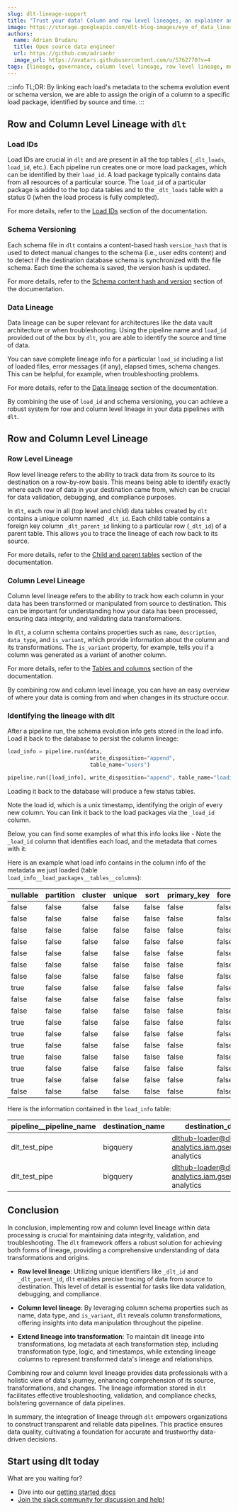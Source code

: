 ```yaml
---
slug: dlt-lineage-support
title: "Trust your data! Column and row level lineages, an explainer and a recipe."
image: https://storage.googleapis.com/dlt-blog-images/eye_of_data_lineage.png
authors:
  name: Adrian Brudaru
  title: Open source data engineer
  url: https://github.com/adrianbr
  image_url: https://avatars.githubusercontent.com/u/5762770?v=4
tags: [lineage, governance, column level lineage, row level lineage, metadata]
---
```

:::info
TL;DR: By linking each load's metadata to the schema evolution event or schema version, we are able to assign the origin of a column to a specific load package, identified by source and time.
:::


## Row and Column Level Lineage with `dlt`

### Load IDs

Load IDs are crucial in `dlt` and are present in all the top tables (`_dlt_loads`, `load_id`, etc.). Each pipeline run creates one or more load packages, which can be identified by their `load_id`. A load package typically contains data from all resources of a particular source. The `load_id` of a particular package is added to the top data tables and to the `_dlt_loads` table with a status 0 (when the load process is fully completed).

For more details, refer to the [Load IDs](https://dlthub.com/docs/dlt-ecosystem/visualizations/understanding-the-tables#load-ids) section of the documentation.

### Schema Versioning

Each schema file in `dlt` contains a content-based hash `version_hash` that is used to detect manual changes to the schema (i.e., user edits content) and to detect if the destination database schema is synchronized with the file schema. Each time the schema is saved, the version hash is updated.

For more details, refer to the [Schema content hash and version](https://dlthub.com/docs/general-usage/schema#schema-content-hash-and-version) section of the documentation.

### Data Lineage

Data lineage can be super relevant for architectures like the data vault architecture or when troubleshooting. Using the pipeline name and `load_id` provided out of the box by `dlt`, you are able to identify the source and time of data.

You can save complete lineage info for a particular `load_id` including a list of loaded files, error messages (if any), elapsed times, schema changes. This can be helpful, for example, when troubleshooting problems.

For more details, refer to the [Data lineage](https://dlthub.com/docs/dlt-ecosystem/visualizations/understanding-the-tables#data-lineage) section of the documentation.

By combining the use of `load_id` and schema versioning, you can achieve a robust system for row and column level lineage in your data pipelines with `dlt`.


## Row and Column Level Lineage

### Row Level Lineage

Row level lineage refers to the ability to track data from its source to its destination on a row-by-row basis. This means being able to identify exactly where each row of data in your destination came from, which can be crucial for data validation, debugging, and compliance purposes.

In `dlt`, each row in all (top level and child) data tables created by `dlt` contains a unique column named `_dlt_id`. Each child table contains a foreign key column `_dlt_parent_id` linking to a particular row (`_dlt_id`) of a parent table. This allows you to trace the lineage of each row back to its source.

For more details, refer to the [Child and parent tables](https://dlthub.com/docs/dlt-ecosystem/visualizations/understanding-the-tables#child-and-parent-tables) section of the documentation.

### Column Level Lineage

Column level lineage refers to the ability to track how each column in your data has been transformed or manipulated from source to destination. This can be important for understanding how your data has been processed, ensuring data integrity, and validating data transformations.

In `dlt`, a column schema contains properties such as `name`, `description`, `data_type`, and `is_variant`, which provide information about the column and its transformations. The `is_variant` property, for example, tells you if a column was generated as a variant of another column.

For more details, refer to the [Tables and columns](https://dlthub.com/docs/dlt-ecosystem/visualizations/understanding-the-tables#table-and-column-names) section of the documentation.

By combining row and column level lineage, you can have an easy overview of where your data is coming from and when changes in its structure occur.

### Identifying the lineage with dlt

After a pipeline run, the schema evolution info gets stored in the load info.
Load it back to the database to persist the column lineage:
```py
load_info = pipeline.run(data,
                          write_disposition="append",
                          table_name="users")

pipeline.run([load_info], write_disposition="append", table_name="loading_status")
```

Loading it back to the database will produce a few status tables.

Note the load id, which is a unix timestamp, identifying the origin of every new column. You can link it back to the load packages via the `_load_id` column.

Below, you can find some examples of what this info looks like - Note the `_load_id` column that identifies each load, and the metadata that comes with it:

Here is an example what load info contains in the column info of the metadata we just loaded (table  `load_info__load_packages__tables__columns`):

| nullable | partition | cluster | unique | sort | primary_key | foreign_key | root_key | merge_key | name                   | data_type | table_name       | schema_name       | load_id       | _dlt_parent_id    | _dlt_list_idx | _dlt_id           | variant |
|----------|-----------|---------|--------|------|-------------|-------------|----------|----------|------------------------|-----------|-----------------|------------------|---------------|-------------------|---------------|-------------------|---------|
| false    | false     | false   | false  | false| false       | false       | false    | false    | version                | bigint    | _dlt_pipeline_state | dlt_test_pipe    | 1692188651.466199 | WBS2MJRkxEn2xw   | 0             | 4rQWa44uF2CKyg    |         |
| false    | false     | false   | false  | false| false       | false       | false    | false    | engine_version         | bigint    | _dlt_pipeline_state | dlt_test_pipe    | 1692188651.466199 | WBS2MJRkxEn2xw   | 1             | zn5zR+PKyNqJLA    |         |
| false    | false     | false   | false  | false| false       | false       | false    | false    | pipeline_name          | text      | _dlt_pipeline_state | dlt_test_pipe    | 1692188651.466199 | WBS2MJRkxEn2xw   | 2             | WV6DNovz7V1xBg    |         |
| false    | false     | false   | false  | false| false       | false       | false    | false    | state                  | text      | _dlt_pipeline_state | dlt_test_pipe    | 1692188651.466199 | WBS2MJRkxEn2xw   | 3             | 77zsRk9Z5yhAwQ    |         |
| false    | false     | false   | false  | false| false       | false       | false    | false    | created_at             | timestamp | _dlt_pipeline_state | dlt_test_pipe    | 1692188651.466199 | WBS2MJRkxEn2xw   | 4             | Sj5/mL9tZGlHRQ    |         |
| false    | false     | false   | false  | false| false       | false       | false    | false    | _dlt_load_id           | text      | _dlt_pipeline_state | dlt_test_pipe    | 1692188651.466199 | WBS2MJRkxEn2xw   | 5             | lvbvQFPbk9g0og    |         |
| false    | false     | false   | false  | false| false       | false       | false    | false    | load_id                | text      | _dlt_loads        | dlt_test_pipe    | 1692188651.466199 | G0HvoQ6BMNzYsw   | 0             | +IeGJE0Ln0wj+w    |         |
| true     | false     | false   | false  | false| false       | false       | false    | false    | schema_name            | text      | _dlt_loads        | dlt_test_pipe    | 1692188651.466199 | G0HvoQ6BMNzYsw   | 1             | oZ7hho/aLYJobg    |         |
| false    | false     | false   | false  | false| false       | false       | false    | false    | status                 | bigint    | _dlt_loads        | dlt_test_pipe    | 1692188651.466199 | G0HvoQ6BMNzYsw   | 2             | QrZ3e79agHFNgg    |         |
| false    | false     | false   | false  | false| false       | false       | false    | false    | inserted_at            | timestamp | _dlt_loads        | dlt_test_pipe    | 1692188651.466199 | G0HvoQ6BMNzYsw   | 3             | gm9kEFQuPXGwiA    |         |
| true     | false     | false   | false  | false| false       | false       | false    | false    | schema_version_hash    | text      | _dlt_loads        | dlt_test_pipe    | 1692188651.466199 | G0HvoQ6BMNzYsw   | 4             | 4eX9BoFV5oegAg    |         |
| true     | false     | false   | false  | false| false       | false       | false    | false    | name                   | text      | people            | dlt_test_pipe    | 1692188651.466199 | q9DzfCYuMwDjkg   | 0             | ISj8XUllnHB1gA    |         |
| true     | false     | false   | false  | false| false       | false       | false    | false    | age                    | bigint    | people            | dlt_test_pipe    | 1692188651.466199 | q9DzfCYuMwDjkg   | 1             | 4YDwm8PtjtEPwA    |         |
| true     | false     | false   | false  | false| false       | false       | false    | false    | nationality            | text      | people            | dlt_test_pipe    | 1692188651.466199 | q9DzfCYuMwDjkg   | 2             | LJTMxFWgqqyH/w    |         |
| true     | false     | false   | false  | false| false       | false       | false    | false    | street                 | text      | people            | dlt_test_pipe    | 1692188651.466199 | q9DzfCYuMwDjkg   | 3             | AmzkMpDFikafIw    |         |
| true     | false     | false   | false  | false| false       | false       | false    | false    | building               | bigint    | people            | dlt_test_pipe    | 1692188651.466199 | q9DzfCYuMwDjkg   | 4             | GNw+E3FAuC9o5A    |         |
| false    | false     | false   | false  | false| false       | false       | false    | false    | _dlt_load_id           | text      | people            | dlt_test_pipe    | 1692188651.466199 | q9DzfCYuMwDjkg   | 5             | 7hhoAuL9tZGlHR    |         |

Here is the information contained in the `load_info` table:

| pipeline__pipeline_name | destination_name | destination_displayable_credentials                            | destination_fingerprint | dataset_name | started_at                    | first_run | _dlt_load_id         | _dlt_id         |
|-------------------------|------------------|-------------------------------------------------------------|------------------------|--------------|-------------------------------|-----------|----------------------|----------------|
| dlt_test_pipe           | bigquery         | dlthub-loader@dlthub-analytics.iam.gserviceaccount.com@dlthub-analytics | kgecbRsVn7pCkgx5EVBi   | people       | 2023-08-16 12:24:09.511922 UTC | true      | 1692188672.110346    | PP1cT3rrwur2pw |
| dlt_test_pipe           | bigquery         | dlthub-loader@dlthub-analytics.iam.gserviceaccount.com@dlthub-analytics | kgecbRsVn7pCkgx5EVBi   | people       | 2023-08-16 12:25:12.789753 UTC | false     | 1692188728.938733    | WcBNyAKI3NdVzg |


## Conclusion

In conclusion, implementing row and column level lineage within data processing is crucial for maintaining data integrity, validation, and troubleshooting. The `dlt` framework offers a robust solution for achieving both forms of lineage, providing a comprehensive understanding of data transformations and origins.

- **Row level lineage**: Utilizing unique identifiers like `_dlt_id` and `_dlt_parent_id`, `dlt` enables precise tracing of data from source to destination. This level of detail is essential for tasks like data validation, debugging, and compliance.

- **Column level lineage**: By leveraging column schema properties such as name, data type, and `is_variant`, `dlt` reveals column transformations, offering insights into data manipulation throughout the pipeline.

- **Extend lineage into transformation**: To maintain dlt lineage into transformations, log metadata at each transformation step, including transformation type, logic, and timestamps, while extending lineage columns to represent transformed data's lineage and relationships.

Combining row and column level lineage provides data professionals with a holistic view of data's journey, enhancing comprehension of its source, transformations, and changes. The lineage information stored in `dlt` facilitates effective troubleshooting, validation, and compliance checks, bolstering governance of data pipelines.

In summary, the integration of lineage through `dlt` empowers organizations to construct transparent and reliable data pipelines. This practice ensures data quality, cultivating a foundation for accurate and trustworthy data-driven decisions.

## Start using dlt today
What are you waiting for?
* Dive into our [getting started docs](https://dlthub.com/docs/getting-started)
* [Join the slack community for discussion and help!](https://dlthub.com/community)